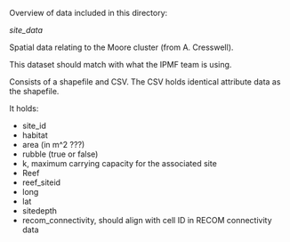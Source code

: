 Overview of data included in this directory:

*site_data*

Spatial data relating to the Moore cluster (from A. Cresswell).

This dataset should match with what the IPMF team is using.

Consists of a shapefile and CSV. The CSV holds identical attribute data
as the shapefile.

It holds:
- site_id
- habitat
- area (in m^2 ???)
- rubble (true or false)
- k, maximum carrying capacity for the associated site
- Reef
- reef_siteid
- long
- lat
- sitedepth
- recom_connectivity, should align with cell ID in RECOM connectivity data

